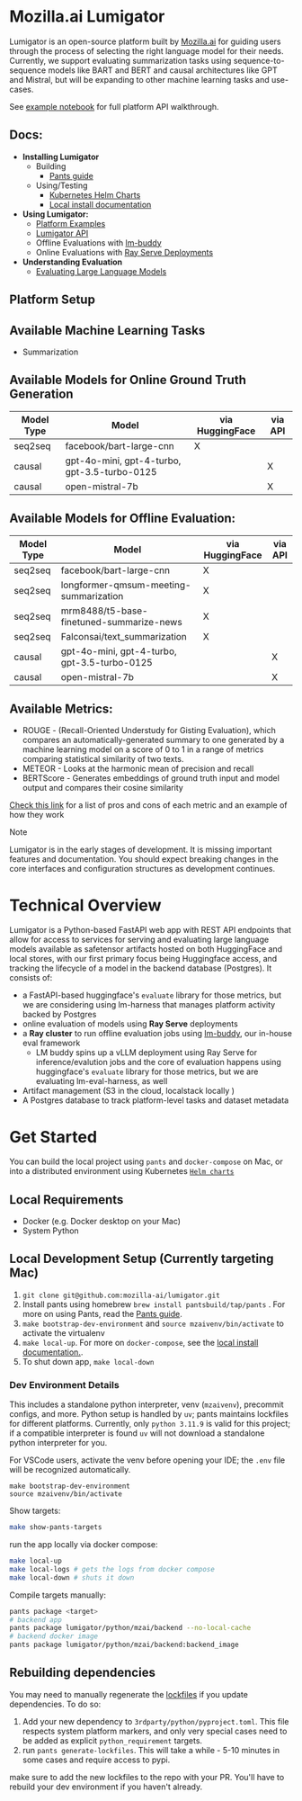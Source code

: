 # Mozilla.ai Lumigator

Lumigator is an open-source platform built by [Mozilla.ai](https://www.mozilla.ai/) for guiding users through the process of selecting the right language model for their needs.
Currently, we support evaluating summarization tasks using sequence-to-sequence models like BART and BERT and causal architectures like GPT and Mistral,
but will be expanding to other machine learning tasks and use-cases.

See [example notebook](/notebooks/walkthrough.ipynb) for full platform API walkthrough.

## Docs:

+ **Installing Lumigator**
  + Building
    + [Pants guide](PANTS_GUIDE.md)
  + Using/Testing
    + [Kubernetes Helm Charts](lumigator/infra/mzai/helm/lumigator/README.md)
    + [Local install documentation](/.devcontainer/README.md)
+ **Using Lumigator:**
  + [Platform Examples](/notebooks/walkthrough.ipynb)
  + [Lumigator API](/lumigator/README.md)
  + Offline Evaluations with [lm-buddy](https://github.com/mozilla-ai/lm-buddy)
  + Online Evaluations with [Ray Serve Deployments](lumigator/python/mzai/summarizer/README.md)
+ **Understanding Evaluation**
  + [Evaluating Large Language Models](/EVALUATION_GUIDE.md)

## Platform Setup

## Available Machine Learning Tasks

 - Summarization

## Available Models for Online Ground Truth Generation

| Model Type | Model                                        | via HuggingFace | via API |
|------------|----------------------------------------------|-----------------|---------|
| seq2seq    | facebook/bart-large-cnn                      |       X         |         |
| causal     | gpt-4o-mini, gpt-4-turbo, gpt-3.5-turbo-0125 |                 |    X    |
| causal     | open-mistral-7b                              |                 |    X    |


## Available Models for Offline Evaluation:

| Model Type | Model                                        | via HuggingFace | via API |
|------------|----------------------------------------------|-----------------|---------|
| seq2seq    | facebook/bart-large-cnn                      |       X         |         |
| seq2seq    | longformer-qmsum-meeting-summarization       |       X         |         |
| seq2seq    | mrm8488/t5-base-finetuned-summarize-news     |       X         |         |
| seq2seq    | Falconsai/text_summarization                 |       X         |         |
| causal     | gpt-4o-mini, gpt-4-turbo, gpt-3.5-turbo-0125 |                 |    X    |
| causal     | open-mistral-7b                              |                 |    X    |


## Available Metrics:

+ ROUGE - (Recall-Oriented Understudy for Gisting Evaluation), which compares an automatically-generated summary to one generated by a machine learning model on a score of 0 to 1 in a range of metrics comparing statistical similarity of two texts.
+ METEOR - Looks at the harmonic mean of precision and recall
+ BERTScore - Generates embeddings of ground truth input and model output and compares their cosine similarity

[Check this link](notebooks/assets/metrics.png) for a list of pros and cons of each metric and an example of how they work

> [!NOTE]
>
> Lumigator is in the early stages of development.
> It is missing important features and documentation.
> You should expect breaking changes in the core interfaces and configuration structures
> as development continues.

# Technical Overview

Lumigator is a Python-based FastAPI web app with REST API endpoints that allow for access to services for serving and evaluating large language models available as safetensor artifacts hosted on both HuggingFace and local stores, with our first primary focus being Huggingface access, and tracking the lifecycle of a model in the backend database (Postgres).
It consists of:

+ a FastAPI-based huggingface's `evaluate` library for those metrics, but we are considering using lm-harness that manages platform activity backed by Postgres
+ online evaluation of models using **Ray Serve** deployments
+ a **Ray cluster** to run offline evaluation jobs using [lm-buddy](https://github.com/mozilla-ai/lm-buddy), our in-house eval framework
    + LM buddy spins up a vLLM deployment using Ray Serve for inference/evalution jobs and the core of evaluation happens using huggingface's `evaluate` library for those metrics, but we are evaluating lm-eval-harness, as well
+ Artifact management (S3 in the cloud, localstack locally )
+ A Postgres database to track platform-level tasks and dataset metadata

# Get Started

You can build the local project using `pants` and `docker-compose` on Mac,  or into a distributed environment using Kubernetes [`Helm charts`](lumigator/infra/mzai/helm/lumigator/README.md)

## Local Requirements

+ Docker (e.g. Docker desktop on your Mac)
+ System Python

## Local Development Setup (Currently targeting Mac)
1. `git clone git@github.com:mozilla-ai/lumigator.git`
2.  Install pants using homebrew `brew install pantsbuild/tap/pants` . For more on using Pants, read the [Pants guide](PANTS_GUIDE.md).
3. `make bootstrap-dev-environment` and `source mzaivenv/bin/activate` to activate the virtualenv
4. `make local-up`. For more on `docker-compose`, see the [local install documentation.](/.devcontainer/README.md).
5. To shut down app, `make local-down`

### Dev Environment Details
This includes a standalone python interpreter, venv (`mzaivenv`), precommit configs, and more. Python setup is
handled by `uv`; pants maintains lockfiles for different platforms. Currently, only `python 3.11.9` is valid for this project; if a compatible interpreter
is found `uv` will not download a standalone python interpreter for you.

For VSCode users, activate the venv before opening your IDE; the `.env` file will be recognized automatically.


```shell
make bootstrap-dev-environment
source mzaivenv/bin/activate
```

Show targets:

```bash
make show-pants-targets
```

run the app locally via docker compose:

```bash
make local-up
make local-logs # gets the logs from docker compose
make local-down # shuts it down
```

Compile targets manually:

```bash
pants package <target>
# backend app
pants package lumigator/python/mzai/backend --no-local-cache
# backend docker image
pants package lumigator/python/mzai/backend:backend_image
```


## Rebuilding dependencies

You may need to manually regenerate the [lockfiles](https://www.pantsbuild.org/2.21/docs/python/overview/lockfiles) if you update dependencies.
To do so:

1. Add your new dependency to `3rdparty/python/pyproject.toml`. This file respects system platform markers, and only very special cases need to be added as explicit `python_requirement` targets.
2. run `pants generate-lockfiles`. This will take a while - 5-10 minutes in some cases and require access to pypi.

make sure to add the new lockfiles to the repo with your PR. You'll have to rebuild your dev environment if you haven't already.

